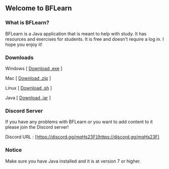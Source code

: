 ## Welcome to BFLearn

### What is BFLearn?

BFLearn is a Java application that is meant to help with study. It has resources and exercises for students. It is free and doesn't require a log in. I hope you enjoy it!

### Downloads

Windows [ [Download .exe](https://github.com/blazingforest/BFLearn/raw/master/BFLearn.exe) ]


Mac [ [Download .zip](https://github.com/blazingforest/BFLearn/raw/master/BFLearn.zip) ]


Linux [ [Download .sh](https://github.com/blazingforest/BFLearn/raw/master/BFLearn.sh) ]


Java [ [Download .jar](https://github.com/blazingforest/BFLearn/raw/master/BFLearn.jar) ]

### Discord Server 

If you have any problems with BFLearn or you want to add content to it please join the Discord server!

Discord URL :  [https://discord.gg/mqHs23F](https://discord.gg/mqHs23F)

### Notice

Make sure you have Java installed and it is at version 7 or higher.
